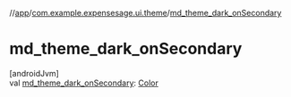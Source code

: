 //[app](../../index.md)/[com.example.expensesage.ui.theme](index.md)/[md_theme_dark_onSecondary](md_theme_dark_on-secondary.md)

# md_theme_dark_onSecondary

[androidJvm]\
val [md_theme_dark_onSecondary](md_theme_dark_on-secondary.md): [Color](https://developer.android.com/reference/kotlin/androidx/compose/ui/graphics/Color.html)
